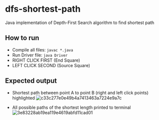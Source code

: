 # dfs-shortest-path

Java implementation of Depth-First Search algorithm to find shortest path

## How to run

- Compile all files:
  `javac *.java`
- Run Driver file:
  `java Driver`
- RIGHT CLICK FIRST (End Square)
- LEFT CLICK SECOND (Source Square)
  
## Expected output
- Shortest path between point A to point B (right and left click points) highlighted
![c33c277e0e49b4a7413463a7224e9a7c](https://github.com/ginesmoratalla/dfs-shortest-path/assets/126341997/f2d60423-0b08-403b-9c51-55df25eee209)

  
- All possible paths of the shortest length printed to terminal
![3e83228ab19ea119e4619abfd11cad01](https://github.com/ginesmoratalla/dfs-shortest-path/assets/126341997/2ecf32af-9363-46b8-9c64-5187e713adfc)
